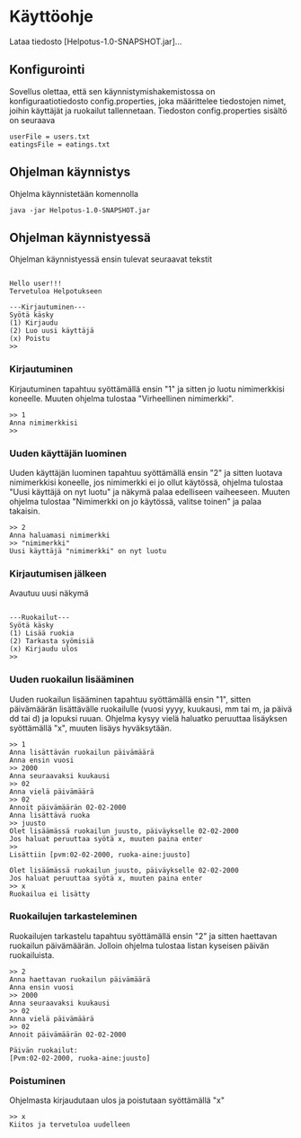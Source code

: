 # Käyttöohje

Lataa tiedosto [Helpotus-1.0-SNAPSHOT.jar]...

## Konfigurointi

Sovellus olettaa, että sen käynnistymishakemistossa on konfiguraatiotiedosto config.properties, joka määrittelee tiedostojen nimet, joihin käyttäjät ja ruokailut tallennetaan.
Tiedoston config.properties sisältö on seuraava
```
userFile = users.txt
eatingsFile = eatings.txt
```
## Ohjelman käynnistys

Ohjelma käynnistetään komennolla

```
java -jar Helpotus-1.0-SNAPSHOT.jar
```
## Ohjelman käynnistyessä
Ohjelman käynnistyessä ensin tulevat seuraavat tekstit

```

Hello user!!!
Tervetuloa Helpotukseen

---Kirjautuminen---
Syötä käsky
(1) Kirjaudu
(2) Luo uusi käyttäjä
(x) Poistu
>>
```

### Kirjautuminen
Kirjautuminen tapahtuu syöttämällä ensin "1" ja sitten jo luotu nimimerkkisi koneelle. Muuten ohjelma tulostaa "Virheellinen nimimerkki".
```
>> 1
Anna nimimerkkisi
>>
```

### Uuden käyttäjän luominen
Uuden käyttäjän luominen tapahtuu syöttämällä ensin "2" ja sitten luotava nimimerkkisi koneelle, jos nimimerkki ei jo ollut käytössä, ohjelma tulostaa "Uusi käyttäjä  on nyt luotu" ja näkymä palaa edelliseen vaiheeseen. Muuten ohjelma tulostaa "Nimimerkki on jo käytössä, valitse toinen" ja palaa takaisin.
```
>> 2
Anna haluamasi nimimerkki
>> "nimimerkki"
Uusi käyttäjä "nimimerkki" on nyt luotu
```
### Kirjautumisen jälkeen
Avautuu uusi näkymä
```

---Ruokailut---
Syötä käsky
(1) Lisää ruokia
(2) Tarkasta syömisiä
(x) Kirjaudu ulos
>>
```
### Uuden ruokailun lisääminen
Uuden ruokailun lisääminen tapahtuu syöttämällä ensin "1", sitten päivämäärän lisättävälle ruokailulle (vuosi yyyy, kuukausi, mm tai m, ja päivä dd tai d) ja lopuksi ruuan. Ohjelma kysyy vielä haluatko peruuttaa lisäyksen syöttämällä "x", muuten lisäys hyväksytään.
```
>> 1
Anna lisättävän ruokailun päivämäärä
Anna ensin vuosi
>> 2000
Anna seuraavaksi kuukausi
>> 02
Anna vielä päivämäärä
>> 02
Annoit päivämäärän 02-02-2000
Anna lisättävä ruoka
>> juusto
Olet lisäämässä ruokailun juusto, päiväykselle 02-02-2000
Jos haluat peruuttaa syötä x, muuten paina enter
>> 
Lisättiin [pvm:02-02-2000, ruoka-aine:juusto]

```
```
Olet lisäämässä ruokailun juusto, päiväykselle 02-02-2000
Jos haluat peruuttaa syötä x, muuten paina enter
>> x
Ruokailua ei lisätty

```
### Ruokailujen tarkasteleminen
Ruokailujen tarkastelu tapahtuu syöttämällä ensin "2" ja sitten haettavan ruokailun päivämäärän. Jolloin ohjelma tulostaa listan kyseisen päivän ruokailuista.
```
>> 2
Anna haettavan ruokailun päivämäärä
Anna ensin vuosi
>> 2000
Anna seuraavaksi kuukausi
>> 02
Anna vielä päivämäärä
>> 02
Annoit päivämäärän 02-02-2000

Päivän ruokailut:
[Pvm:02-02-2000, ruoka-aine:juusto]

```

### Poistuminen
Ohjelmasta kirjaudutaan ulos ja poistutaan syöttämällä "x"
```
>> x
Kiitos ja tervetuloa uudelleen
```
